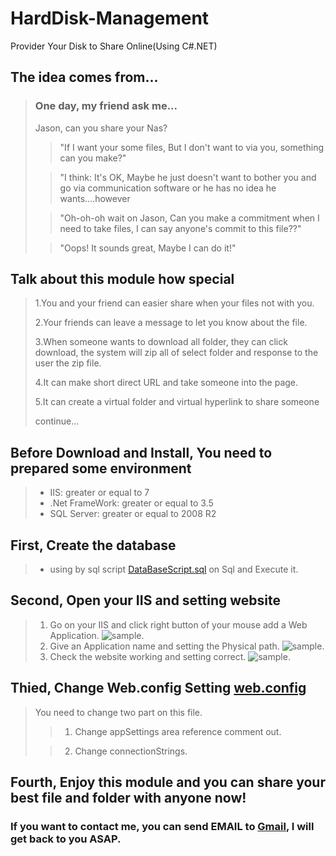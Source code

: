 # HardDisk-Management
Provider Your Disk to Share Online(Using C#.NET)

## The idea comes from...
> ### One day, my friend ask me...  
> Jason, can you share your Nas?
>> "If I want your some files, But I don't want to via you, something can you make?"
>
>> "I think: It's OK, Maybe he just doesn't want to bother you and go via communication software or he has no idea he wants....however
>
>> "Oh-oh-oh wait on Jason, Can you make a commitment when I need to take files, I can say anyone's commit to this file??"
>
>> "Oops! It sounds great, Maybe I can do it!"

## Talk about this module how special
> 1.You and your friend can easier share when your files not with you.
>
> 2.Your friends can leave a message to let you know about the file.
>
> 3.When someone wants to download all folder, they can click download, the system will zip all of select folder and response to the user the zip file.
>
> 4.It can make short direct URL and take someone into the page.
>
> 5.It can create a virtual folder and virtual hyperlink to share someone
>
> continue...

## Before Download and Install, You need to prepared some environment
> * IIS: greater or equal to 7
> * .Net FrameWork: greater or equal to 3.5 
> * SQL Server: greater or equal to 2008 R2

## First, Create the database 
> * using by sql script [DataBaseScript.sql](/DataBaseScript.sql) on Sql and Execute it.

## Second, Open your IIS and setting website 
> 1. Go on your IIS and click right button of your mouse add a Web Application.
>![sample](https://puu.sh/yPtB9/a5c05ed6bb.png "sample").
> 2. Give an Application name and setting the Physical path.
>![sample](https://puu.sh/yPtT8/32a91b065c.png "sample").
> 3. Check the website working and setting correct.
>![sample](https://puu.sh/yPub4/ab0ad0eccb.png "sample").

## Thied, Change Web.config Setting  [web.config](/web.config)
> You need to change two part on this file.
>> 1. Change appSettings area reference comment out.
>
>> 2. Change connectionStrings.

## Fourth, Enjoy this module and you can share your best file and folder with anyone now!

### If you want to contact me, you can send EMAIL to [Gmail](nba032977@gmail.com), I will get back to you ASAP.
